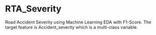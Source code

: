 # RTA_Severity
Road Accident Severity using Machine Learning EDA with F1-Score. The target feature is Accident_severity which is a multi-class variable. 

